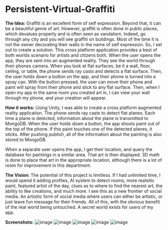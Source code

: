 # Persistent-Virtual-Graffiti

**The Idea:**
Graffiti is an excellent form of self expression. Beyond that, it can be a beautiful genre of art. However, graffiti is often done in public places, which devalues property and is often seen as vandalism. Indeed, go through any city and you will see graffiti on buildings. Most of the time it is not the owner decorating their walls in the name of self expression.
So, I set out to create a solution.  This cross platform application provides a best of both worlds scenario for artists and citizens both. 
When the user opens the app, they are sent into an augmented reality. They see the world through their phones camera. When you look at flat surfaces, be it a wall, floor, ceiling, or table, the phone sends ray casts and detects a flat surface. Then, the user holds down a button on the app, and their phone is turned into a spray can. With the button pressed, the user can move their phone and paint will spray from their phone and stick to any flat surface. 
Then, when I open my app in the same room you created art in, I can view your wall through my phone, and your creation will appear. 

**How it works:**
Using Unity, I was able to create a cross platform augmented reality application. The phone sends ray casts to detect flat planes. Each time a plane is  detected, information about the plane is transmitted to MongoDB. When the user holds down a button, the app shoots paint out of the top of the phone. If this paint touches one of the detected planes, it sticks. After pushing publish, all of the information about the painting is also stored to MongoDB.

When a separate user opens the app, I get their location, and query the database for paintings in a similar area. That art is then displayed. 3D math is done to place that art in the appropriate location, although there is a lot of room for improvement in this department. 

**The Vision:**
The potential of this project is limitless. If I had unlimited time, I would spend it adding profiles, AI system to detect rooms, more realsitic paint, featured artist of the day, clues as to where to find the nearest art, the ability to like creations, and much more. I see this as a new frontier of social media. An artisitic form of social media where users can either be artistic, or just leave fun message for their friends. All of this, with the obvious benefit of the real world being untouched. A secret world exists for users of my app.

**Screenshots:**
![image](https://user-images.githubusercontent.com/49215523/153688008-90394e70-8845-473e-bf49-c9ea5bed8a2d.png)
![image](https://user-images.githubusercontent.com/49215523/153688014-4060b5ce-ccde-4b24-854b-077daed29139.png)
![image](https://user-images.githubusercontent.com/49215523/153688025-38fdb515-6b65-4414-b654-7ba28a8d741d.png)
![image](https://user-images.githubusercontent.com/49215523/153688034-30f34c80-17f2-4364-947f-5aa1227ebc91.png)
![image](https://user-images.githubusercontent.com/49215523/153688042-b7caf4dd-eb06-4c0b-b012-d06a7ed5c18e.png)
